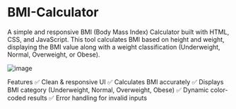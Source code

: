# BMI-Calculator
A simple and responsive BMI (Body Mass Index) Calculator built with HTML, CSS, and JavaScript. This tool calculates BMI based on height and weight, displaying the BMI value along with a weight classification (Underweight, Normal, Overweight, or Obese).

![image](https://github.com/user-attachments/assets/ee399603-c0fe-4b1f-8f2e-52148f442762)

Features
✅ Clean & responsive UI
✅ Calculates BMI accurately
✅ Displays BMI category (Underweight, Normal, Overweight, Obese)
✅ Dynamic color-coded results
✅ Error handling for invalid inputs

